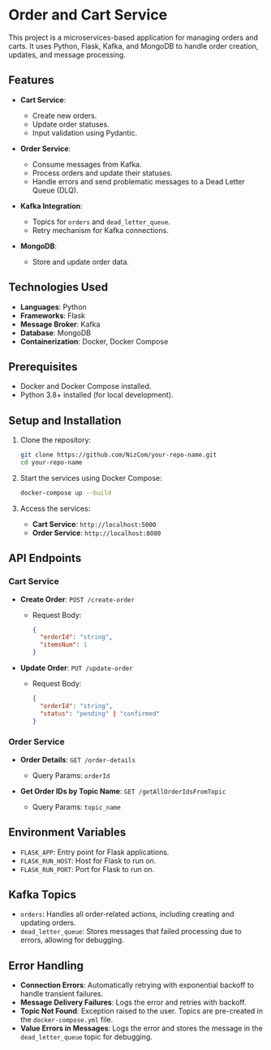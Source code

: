 
# Order and Cart Service

This project is a microservices-based application for managing orders and carts. It uses Python, Flask, Kafka, and MongoDB to handle order creation, updates, and message processing.

## Features

- **Cart Service**:
  - Create new orders.
  - Update order statuses.
  - Input validation using Pydantic.

- **Order Service**:
  - Consume messages from Kafka.
  - Process orders and update their statuses.
  - Handle errors and send problematic messages to a Dead Letter Queue (DLQ).

- **Kafka Integration**:
  - Topics for `orders` and `dead_letter_queue`.
  - Retry mechanism for Kafka connections.

- **MongoDB**:
  - Store and update order data.

## Technologies Used

- **Languages**: Python
- **Frameworks**: Flask
- **Message Broker**: Kafka
- **Database**: MongoDB
- **Containerization**: Docker, Docker Compose

## Prerequisites

- Docker and Docker Compose installed.
- Python 3.8+ installed (for local development).

## Setup and Installation

1. Clone the repository:
   ```bash
   git clone https://github.com/NizCom/your-repo-name.git
   cd your-repo-name
   ```

2. Start the services using Docker Compose:
   ```bash
   docker-compose up --build
   ```

3. Access the services:
   - **Cart Service**: `http://localhost:5000`
   - **Order Service**: `http://localhost:8080`

## API Endpoints

### Cart Service

- **Create Order**: `POST /create-order`
  - Request Body:
    ```json
    {
      "orderId": "string",
      "itemsNum": 1
    }
    ```

- **Update Order**: `PUT /update-order`
  - Request Body:
    ```json
    {
      "orderId": "string",
      "status": "pending" | "confirmed"
    }
    ```

### Order Service

- **Order Details**: `GET /order-details`
  - Query Params: `orderId`

- **Get Order IDs by Topic Name**: `GET /getAllOrderIdsFromTopic`
  - Query Params: `topic_name`

## Environment Variables

- `FLASK_APP`: Entry point for Flask applications.
- `FLASK_RUN_HOST`: Host for Flask to run on.
- `FLASK_RUN_PORT`: Port for Flask to run on.

## Kafka Topics

- `orders`: Handles all order-related actions, including creating and updating orders.
- `dead_letter_queue`: Stores messages that failed processing due to errors, allowing for debugging.

## Error Handling

- **Connection Errors**: Automatically retrying with exponential backoff to handle transient failures.
- **Message Delivery Failures**: Logs the error and retries with backoff.
- **Topic Not Found**: Exception raised to the user. Topics are pre-created in the `docker-compose.yml` file.
- **Value Errors in Messages**: Logs the error and stores the message in the `dead_letter_queue` topic for debugging.


